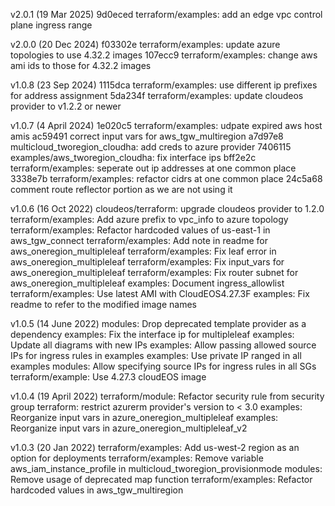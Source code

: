 v2.0.1 (19 Mar 2025)
9d0eced terraform/examples: add an edge vpc control plane ingress range

v2.0.0 (20 Dec 2024)
f03302e terraform/examples: update azure topologies to use 4.32.2 images
107ecc9 terraform/examples: change aws ami ids to those for 4.32.2 images

v1.0.8 (23 Sep 2024)
1115dca terraform/examples: use different ip prefixes for address assignment
5da234f terraform/examples: update cloudeos provider to v1.2.2 or newer

v1.0.7 (4 April 2024)
1e020c5 terraform/examples: udpate expired aws host amis
ac59491 correct input vars for aws_tgw_multiregion
a7d97e8 multicloud_tworegion_cloudha: add creds to azure provider
7406115 examples/aws_tworegion_cloudha: fix interface ips
bff2e2c terraform/examples: seperate out ip addresses at one common place
3338e7b terraform/examples: refactor cidrs at one common place
24c5a68 comment route reflector portion as we are not using it

v1.0.6 (16 Oct 2022)
 cloudeos/terraform: upgrade cloudeos provider to 1.2.0
 terraform/examples: Add azure prefix to vpc_info to azure topology
 terraform/examples: Refactor hardcoded values of us-east-1 in aws_tgw_connect
 terraform/examples: Add note in readme for aws_oneregion_multipleleaf
 terraform/examples: Fix leaf error in aws_oneregion_multipleleaf
 terraform/examples: Fix input_vars for aws_oneregion_multipleleaf
 terraform/examples: Fix router subnet for aws_oneregion_multipleleaf
 examples: Document ingress_allowlist
 terraform/examples: Use latest AMI with CloudEOS4.27.3F
 examples: Fix readme to refer to the modified image names

v1.0.5 (14 June 2022)
 modules: Drop deprecated template provider as a dependency
 examples: Fix the interface ip for multipleleaf
 examples: Update all diagrams with new IPs
 examples: Allow passing allowed source IPs for ingress rules in examples
 examples: Use private IP ranged in all examples
 modules: Allow specifying source IPs for ingress rules in all SGs
 terraform/example: Use 4.27.3 cloudEOS image

v1.0.4 (19 April 2022)
 terraform/module: Refactor security rule from security group
 terraform: restrict azurerm provider's version to < 3.0
 examples: Reorganize input vars in azure_oneregion_multipleleaf
 examples: Reorganize input vars in azure_oneregion_multipleleaf_v2

v1.0.3 (20 Jan 2022)
 terraform/examples: Add us-west-2 region as an option for deployments
 terraform/examples: Remove variable aws_iam_instance_profile in multicloud_tworegion_provisionmode
 modules: Remove usage of deprecated map function
 terraform/examples: Refactor hardcoded values in aws_tgw_multiregion
